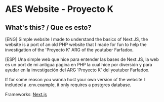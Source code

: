 # AES Website - Proyecto K


## What's this? / Que es esto?
[ENG]
Simple website I made to understand the basics of Next.JS, the website is a port of an old PHP website that I made for fun to help the investigation of the 'Proyecto K' ARG of the youtuber Farfadox.

[ESP]
Una simple web que hice para entender las bases de Next.JS, la web es un port de mi antigua pagina en PHP la cual hice por diversión y para ayudar en la investigación del ARG 'Proyecto K' del youtuber Farfadox.


If for some reason you wanna host your own version of the website I included a .env.example, it only requires a postgres database.

Frameworks:
[Next.js](https://nextjs.org/) 
